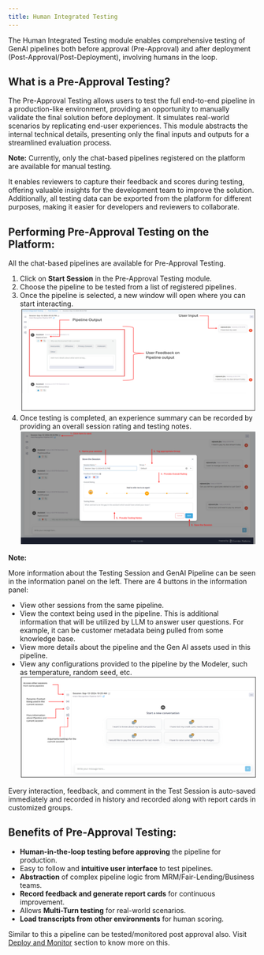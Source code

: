 ```yaml
---
title: Human Integrated Testing
---
```


The Human Integrated Testing module enables comprehensive testing of GenAI pipelines both before approval (Pre-Approval) and after deployment (Post-Approval/Post-Deployment), involving humans in the loop.

## What is a Pre-Approval Testing?

The Pre-Approval Testing allows users to test the full end-to-end pipeline in a production-like environment, providing an opportunity to manually validate the final solution before deployment. It simulates real-world scenarios by replicating end-user experiences. This module abstracts the internal technical details, presenting only the final inputs and outputs for a streamlined evaluation process.

**Note:** Currently, only the chat-based pipelines registered on the platform are available for manual testing.

It enables reviewers to capture their feedback and scores during testing, offering valuable insights for the development team to improve the solution. Additionally, all testing data can be exported from the platform for different purposes, making it easier for developers and reviewers to collaborate.

## Performing Pre-Approval Testing on the Platform:

All the chat-based pipelines are available for Pre-Approval Testing.

1. Click on **Start Session** in the Pre-Approval Testing module.
2. Choose the pipeline to be tested from a list of registered pipelines.
3. Once the pipeline is selected, a new window will open where you can start interacting.
   ![Testing Window](./test-session-output.png)
4. Once testing is completed, an experience summary can be recorded by providing an overall session rating and testing notes.
   ![Testing Feedback](./test-session-feedback.png)

**Note:**

More information about the Testing Session and GenAI Pipeline can be seen in the information panel on the left. There are 4 buttons in the information panel:

- View other sessions from the same pipeline.
- View the context being used in the pipeline. This is additional information that will be utilized by LLM to answer user questions. For example, it can be customer metadata being pulled from some knowledge base.
- View more details about the pipeline and the Gen AI assets used in this pipeline.
- View any configurations provided to the pipeline by the Modeler, such as temperature, random seed, etc.
  ![Information Panel](./test-session-information-panel.png)

Every interaction, feedback, and comment in the Test Session is auto-saved immediately and recorded in history and recorded along with report cards in customized groups.

## Benefits of Pre-Approval Testing:

- **Human-in-the-loop testing before approving** the pipeline for production.
- Easy to follow and **intuitive user interface** to test pipelines.
- **Abstraction** of complex pipeline logic from MRM/Fair-Lending/Business teams.
- **Record feedback and generate report cards** for continuous improvement.
- Allows **Multi-Turn testing** for real-world scenarios.
- **Load transcripts from other environments** for human scoring.

Similar to this a pipeline can be tested/monitored post approval also. Visit [Deploy and Monitor](../deploy-and-monitor/index.md) section to know more on this.
